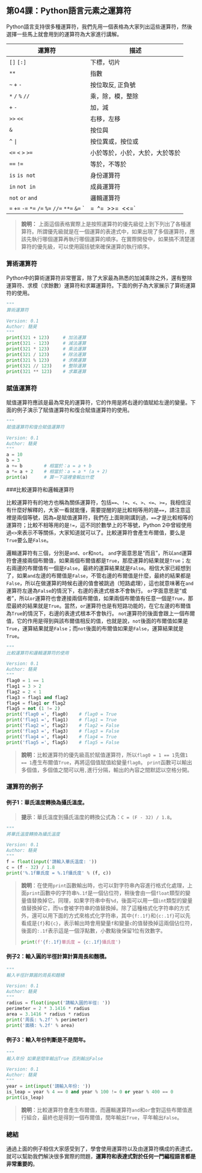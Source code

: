 ## 第04課：Python語言元素之運算符

Python語言支持很多種運算符，我們先用一個表格為大家列出這些運算符，然後選擇一些馬上就會用到的運算符為大家進行講解。

| 運算符                                                       | 描述                           |
| ------------------------------------------------------------ | ------------------------------ |
| `[]` `[:]`                                                   | 下標，切片                     |
| `**`                                                         | 指數                           |
| `~` `+` `-`                                                  | 按位取反, 正負號               |
| `*` `/` `%` `//`                                             | 乘，除，模，整除               |
| `+` `-`                                                      | 加，減                         |
| `>>` `<<`                                                    | 右移，左移                     |
| `&`                                                          | 按位與                         |
| `^` `\|`                                                      | 按位異或，按位或               |
| `<=` `<` `>` `>=`                                            | 小於等於，小於，大於，大於等於 |
| `==` `!=`                                                    | 等於，不等於                   |
| `is`  `is not`                                               | 身份運算符                     |
| `in` `not in`                                                | 成員運算符                     |
| `not` `or` `and`                                             | 邏輯運算符                     |
| `=` `+=` `-=` `*=` `/=` `%=` `//=` `**=` `&=` `|=` `^=` `>>=` `<<=` | （複合）賦值運算符             |

>**說明：** 上面這個表格實際上是按照運算符的優先級從上到下列出了各種運算符。所謂優先級就是在一個運算的表達式中，如果出現了多個運算符，應該先執行哪個運算再執行哪個運算的順序。在實際開發中，如果搞不清楚運算符的優先級，可以使用圓括號來確保運算的執行順序。

### 算術運算符

Python中的算術運算符非常豐富，除了大家最為熟悉的加減乘除之外，還有整除運算符、求模（求餘數）運算符和求冪運算符。下面的例子為大家展示了算術運算符的使用。

```Python
"""
算術運算符

Version: 0.1
Author: 駱昊
"""
print(321 + 123)     # 加法運算
print(321 - 123)     # 減法運算
print(321 * 123)     # 乘法運算
print(321 / 123)     # 除法運算
print(321 % 123)     # 求模運算
print(321 // 123)    # 整除運算
print(321 ** 123)    # 求冪運算
```

### 賦值運算符

賦值運算符應該是最為常見的運算符，它的作用是將右邊的值賦給左邊的變量。下面的例子演示了賦值運算符和復合賦值運算符的使用。

```Python
"""
賦值運算符和復合賦值運算符

Version: 0.1
Author: 駱昊
"""
a = 10
b = 3
a += b        # 相當於：a = a + b
a *= a + 2    # 相當於：a = a * (a + 2)
print(a)      # 算一下這裡會輸出什麼
```

###比較運算符和邏輯運算符

比較運算符有的地方也稱為關係運算符，包括`==`、`!=`、`<`、`>`、`<=`、`>=`，我相信沒有什麼好解釋的，大家一看就能懂，需要提醒的是比較相等用的是`==`，請注意這裡是兩個等號，因為`=`是賦值運算符，我們在上面剛剛講到過，`==`才是比較相等的運算符；比較不相等用的是`!=`，這不同於數學上的不等號，Python 2中曾經使用過`<>`來表示不等關係，大家知道就可以了。比較運算符會產生布爾值，要么是`True`要么是`False`。

邏輯運算符有三個，分別是`and`、`or`和`not`。 `and`字面意思是“而且”，所以`and`運算符會連接兩個布爾值，如果兩個布爾值都是`True`，那麼運算的結果就是`True`；左右兩邊的布爾值有一個是`False`，最終的運算結果就是`False`。相信大家已經想到了，如果`and`左邊的布爾值是`False`，不管右邊的布爾值是什麼，最終的結果都是`False`，所以在做運算的時候右邊的值會被跳過（短路處理），這也就意味著在`and`運算符左邊為`False`的情況下，右邊的表達式根本不會執行。 `or`字面意思是“或者”，所以`or`運算符也會連接兩個布爾值，如果兩個布爾值有任意一個是`True`，那麼最終的結果就是`True`。當然，`or`運算符也是有短路功能的，在它左邊的布爾值為`True`的情況下，右邊的表達式根本不會執行。 `not`運算符的後面會跟上一個布爾值，它的作用是得到與該布爾值相反的值，也就是說，`not`後面的布爾值如果是`True`，運算結果就是`False`；而`not`後面的布爾值如果是`False`，運算結果就是`True`。

```Python
"""
比較運算符和邏輯運算符的使用

Version: 0.1
Author: 駱昊
"""
flag0 = 1 == 1
flag1 = 3 > 2
flag2 = 2 < 1
flag3 = flag1 and flag2
flag4 = flag1 or flag2
flag5 = not (1 != 2)
print('flag0 =', flag0)    # flag0 = True
print('flag1 =', flag1)    # flag1 = True
print('flag2 =', flag2)    # flag2 = False
print('flag3 =', flag3)    # flag3 = False
print('flag4 =', flag4)    # flag4 = True
print('flag5 =', flag5)    # flag5 = False
```

> **說明**：比較運算符的優先級高於賦值運算符，所以`flag0 = 1 == 1`先做`1 == 1`產生布爾值`True`，再將這個值賦值給變量`flag0`。 `print`函數可以輸出多個值，多個值之間可以用`,`進行分隔，輸出的內容之間默認以空格分開。

### 運算符的例子

#### 例子1：華氏溫度轉換為攝氏溫度。

> **提示**：華氏溫度到攝氏溫度的轉換公式為：`C = (F - 32) / 1.8`。

```Python
"""
將華氏溫度轉換為攝氏溫度

Version: 0.1
Author: 駱昊
"""
f = float(input('請輸入華氏溫度: '))
c = (f - 32) / 1.8
print('%.1f華氏度 = %.1f攝氏度' % (f, c))
```

> **說明**：在使用`print`函數輸出時，也可以對字符串內容進行格式化處理，上面`print`函數中的字符串`%.1f`是一個佔位符，稍後會由一個`float`類型的變量值替換掉它。同理，如果字符串中有`%d`，後面可以用一個`int`類型的變量值替換掉它，而`%s`會被字符串的值替換掉。除了這種格式化字符串的方式外，還可以用下面的方式來格式化字符串，其中`{f:.1f}`和`{c:.1f}`可以先看成是`{f}`和`{c}`，表示輸出時會用變量`f`和變量`c`的值替換掉這兩個佔位符，後面的`:.1f`表示這是一個浮點數，小數點後保留1位有效數字。
>
> ```Python
> print(f'{f:.1f}華氏度 = {c:.1f}攝氏度')
> ```

#### 例子2：輸入圓的半徑計算計算周長和麵積。

```Python
"""
輸入半徑計算圓的周長和麵積

Version: 0.1
Author: 駱昊
"""
radius = float(input('請輸入圓的半徑: '))
perimeter = 2 * 3.1416 * radius
area = 3.1416 * radius * radius
print('周長: %.2f' % perimeter)
print('面積: %.2f' % area)
```

#### 例子3：輸入年份判斷是不是閏年。

```Python
"""
輸入年份 如果是閏年輸出True 否則輸出False

Version: 0.1
Author: 駱昊
"""
year = int(input('請輸入年份: '))
is_leap = year % 4 == 0 and year % 100 != 0 or year % 400 == 0
print(is_leap)
```

> **說明**：比較運算符會產生布爾值，而邏輯運算符`and`和`or`會對這些布爾值進行組合，最終也是得到一個布爾值，閏年輸出`True`，平年輸出`False`。

### 總結

通過上面的例子相信大家感受到了，學會使用運算符以及由運算符構成的表達式，就可以幫助我們解決很多實際的問題，**運算符和表達式對於任何一門編程語言都是非常重要的**。
